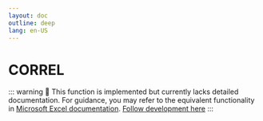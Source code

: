 ```yaml
---
layout: doc
outline: deep
lang: en-US
---
```


# CORREL

::: warning
🚧 This function is implemented but currently lacks detailed documentation. For guidance, you may refer to the equivalent functionality in [Microsoft Excel documentation](https://support.microsoft.com/en-us/office/excel-functions-by-category-5f91f4e9-7b42-46d2-9bd1-63f26a86c0eb).
[Follow development here](https://github.com/ironcalc/IronCalc/labels/Functions)
:::